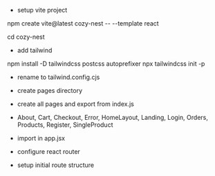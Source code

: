 - setup vite project

npm create vite@latest cozy-nest -- --template react

cd cozy-nest

- add tailwind

npm install -D tailwindcss postcss autoprefixer
npx tailwindcss init -p

- rename to tailwind.config.cjs

- create pages directory
- create all pages and export from index.js
- About, Cart, Checkout, Error,
  HomeLayout, Landing, Login, Orders,
  Products, Register, SingleProduct
- import in app.jsx

- configure react router
- setup initial route structure
